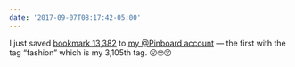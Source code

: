 ```yaml
---
date: '2017-09-07T08:17:42-05:00'
---
```

I just saved [bookmark 13,382](http://www.howdesign.com/how-design-blog/origin-of-helvetica-ampersand-list-t-shirts/) to [my @Pinboard account](https://pinboard.in/u:aviflax/) — the first with the tag “fashion” which is my 3,105th tag. 😮🤓😮
